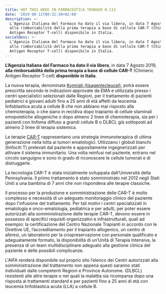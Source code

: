 ```yaml
---
title: HOT THIS WEEK IN FARMACEUTICA YOUNGER N.113
date: '2019-08-11T08:32:38+02:00'
description: >-
  L’Agenzia Italiana del Farmaco ha dato il via libera, in data 7 Agosto 2019,
  alla rimborsabilità della prima terapia a base di cellule CAR-T (Chimeric
  Antigen Receptor T-cell) disponibile in Italia.
socialDesc: >-
  L’Agenzia Italiana del Farmaco ha dato il via libera, in data 7 Agosto 2019,
  alla rimborsabilità della prima terapia a base di cellule CAR-T (Chimeric
  Antigen Receptor T-cell) disponibile in Italia.
---
```

**L’Agenzia Italiana del Farmaco ha dato il via libera**, in data 7 Agosto 2019, **alla rimborsabilità della prima terapia a base di cellule CAR-T** (Chimeric Antigen Receptor T-cell) **disponibile in Italia**.

La nuova terapia, denominata [Kymriah (tisagenlecleucel)](https://www.farmaceuticayounger.science/blog/2017/09/la-rivoluzione-delle-cellule-car-t-nellimmuno-oncologia/), potrà essere prescritta secondo le indicazioni approvate da EMA e utilizzata presso i centri specialistici selezionati dalle Regioni, per il trattamento di pazienti pediatrici e giovani adulti fino a 25 anni di età affetti da leucemia linfoblastica acuta a cellule B che non abbiano mai risposto alla chemioterapia, o che siano in recidiva dopo trapianto di cellule staminali emopoietiche allogeniche o dopo almeno 2 linee di chemioterapia, sia per i pazienti con linfoma diffuso a grandi cellule B o DLBCL già sottoposti ad almeno 2 linee di terapia sistemica.

Le terapie [CAR-T](https://www.farmaceuticayounger.science/blog/2017/09/la-rivoluzione-delle-cellule-car-t-nellimmuno-oncologia/) rappresentano una strategia immunoterapica di ultima generazione nella lotta ai tumori ematologici. Utilizzano i globuli bianchi (linfociti T) prelevati dal paziente e appositamente ingegnerizzati per attivare il sistema immunitario. Una volta reinfusi nel paziente, entrano nel circolo sanguigno e sono in grado di riconoscere le cellule tumorali e di distruggerle.

La tecnologia CAR-T è stata inizialmente sviluppata dall’Università della Pennsylvania. Il primo trattamento è stato somministrato nel 2012 negli Stati Uniti a una bambina di 7 anni che non rispondeva alle terapie classiche.

Il processo per la produzione e somministrazione delle CAR-T è molto complesso e necessità di un adeguato monitoraggio clinico del paziente dopo l'infusione del trattamento. Per tali motivi i centri specializzati in ematologia e onco-ematologia, pediatrica e per adulti, per poter essere autorizzati alla somministrazione delle terapie CAR-T, devono essere in possesso di specifici requisiti organizzativi e infrastrutturali, quali ad esempio: la certificazione del Centro Nazionale Trapianti in accordo con le Direttive UE, l’accreditamento per il trapianto allogenico, un centro di aferesi, un laboratorio per la criopreservazione con personale qualificato e adeguatamente formato, la disponibilità di un’Unità di Terapia Intensiva, la presenza di un team multidisciplinare adeguato alla gestione clinica del paziente e delle possibili complicanze.

L'AIFA renderà disponibile sul proprio sito l’elenco dei Centri autorizzati alla somministrazione del trattamento non appena questi saranno stati individuati dalle competenti Regioni e Province Autonome. (DLBCL) resistenti alle altre terapie o nei quali la malattia sia ricomparsa dopo una risposta ai trattamenti standard e per pazienti fino a 25 anni di età con leucemia linfoblastica acuta (LLA) a cellule B.
